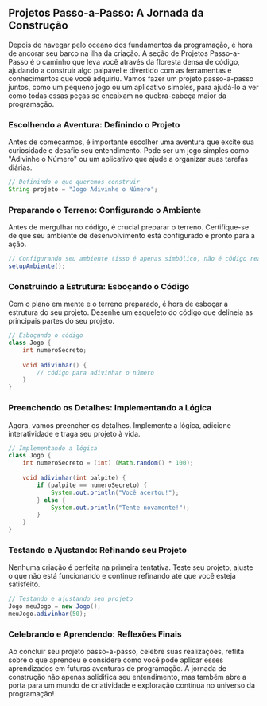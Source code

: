 ## Projetos Passo-a-Passo: A Jornada da Construção

Depois de navegar pelo oceano dos fundamentos da programação, é hora de ancorar seu barco na ilha da criação. A seção de Projetos Passo-a-Passo é o caminho que leva você através da floresta densa de código, ajudando a construir algo palpável e divertido com as ferramentas e conhecimentos que você adquiriu. Vamos fazer um projeto passo-a-passo juntos, como um pequeno jogo ou um aplicativo simples, para ajudá-lo a ver como todas essas peças se encaixam no quebra-cabeça maior da programação.

### Escolhendo a Aventura: Definindo o Projeto

Antes de começarmos, é importante escolher uma aventura que excite sua curiosidade e desafie seu entendimento. Pode ser um jogo simples como "Adivinhe o Número" ou um aplicativo que ajude a organizar suas tarefas diárias.

```java
// Definindo o que queremos construir
String projeto = "Jogo Adivinhe o Número";
```

### Preparando o Terreno: Configurando o Ambiente

Antes de mergulhar no código, é crucial preparar o terreno. Certifique-se de que seu ambiente de desenvolvimento está configurado e pronto para a ação.

```java
// Configurando seu ambiente (isso é apenas simbólico, não é código real)
setupAmbiente();
```

### Construindo a Estrutura: Esboçando o Código

Com o plano em mente e o terreno preparado, é hora de esboçar a estrutura do seu projeto. Desenhe um esqueleto do código que delineia as principais partes do seu projeto.

```java
// Esboçando o código
class Jogo {
    int numeroSecreto;
    
    void adivinhar() {
        // código para adivinhar o número
    }
}
```

### Preenchendo os Detalhes: Implementando a Lógica

Agora, vamos preencher os detalhes. Implemente a lógica, adicione interatividade e traga seu projeto à vida.

```java
// Implementando a lógica
class Jogo {
    int numeroSecreto = (int) (Math.random() * 100);
    
    void adivinhar(int palpite) {
        if (palpite == numeroSecreto) {
            System.out.println("Você acertou!");
        } else {
            System.out.println("Tente novamente!");
        }
    }
}
```

### Testando e Ajustando: Refinando seu Projeto

Nenhuma criação é perfeita na primeira tentativa. Teste seu projeto, ajuste o que não está funcionando e continue refinando até que você esteja satisfeito.

```java
// Testando e ajustando seu projeto
Jogo meuJogo = new Jogo();
meuJogo.adivinhar(50);
```

### Celebrando e Aprendendo: Reflexões Finais

Ao concluir seu projeto passo-a-passo, celebre suas realizações, reflita sobre o que aprendeu e considere como você pode aplicar esses aprendizados em futuras aventuras de programação. A jornada de construção não apenas solidifica seu entendimento, mas também abre a porta para um mundo de criatividade e exploração contínua no universo da programação!
